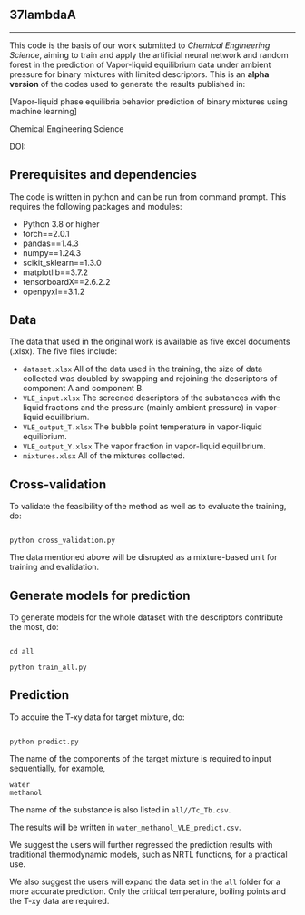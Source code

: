 ## 37lambdaA

***

This code is the basis of our work submitted to *Chemical Engineering Science*, aiming to train and apply the artificial neural network and random forest in the prediction of Vapor-liquid equilibrium data under ambient pressure for binary mixtures with limited descriptors. This is an **alpha version** of the codes used to generate the results published in:

[Vapor-liquid phase equilibria behavior prediction of binary mixtures using machine learning]

Chemical Engineering Science

DOI:

## Prerequisites and dependencies

The code is written in python and can be run from command prompt. This requires the following packages and modules:

* Python 3.8 or higher
* torch==2.0.1
* pandas==1.4.3
* numpy==1.24.3
* scikit_sklearn==1.3.0
* matplotlib==3.7.2
* tensorboardX==2.6.2.2
* openpyxl==3.1.2

## Data

The data that used in the original work is available as five excel documents (.xlsx). The five files include:

* `dataset.xlsx` All of the data used in the training, the size of data collected was doubled by swapping and rejoining the descriptors of component A and component B.
* `VLE_input.xlsx` The screened descriptors of the substances with the liquid fractions and the pressure (mainly ambient pressure) in vapor-liquid equilibrium.
* `VLE_output_T.xlsx` The bubble point temperature in vapor-liquid equilibrium.
* `VLE_output_Y.xlsx` The vapor fraction in vapor-liquid equilibrium.
* `mixtures.xlsx` All of the mixtures collected.

## Cross-validation
To validate the feasibility of the method as well as to evaluate the training, do:
```commandline

python cross_validation.py

```

The data mentioned above will be disrupted as a mixture-based unit for training and evalidation.

## Generate models for prediction
To generate models for the whole dataset with the descriptors contribute the most, do:
```commandline

cd all

python train_all.py

```

## Prediction
To acquire the T-xy data for target mixture, do:

```commandline

python predict.py

```
The name of the components of the target mixture is required to input sequentially, for example,
```commandline
water
methanol
```
The name of the substance is also listed in `all//Tc_Tb.csv`.

The results will be written in `water_methanol_VLE_predict.csv`. 

We suggest the users will further regressed the prediction results with traditional thermodynamic models, such as NRTL functions, for a practical use. 

We also suggest the users will expand the data set in the `all` folder for a more accurate prediction. Only the critical temperature, boiling points and the T-xy data are required.
